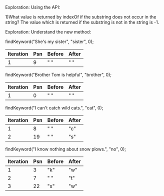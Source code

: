 Exploration: Using the API:

1)What value is returned by indexOf if the substring does not occur in the string?
		The value which is returned if the substring is not in the string is -1.

Exploration: Understand the new method:

findKeyword("She's my sister", "sister", 0);

| Iteration | Psn | Before | After |
|-----------|-----|--------|-------|
| 1         | 9   | " "    | " "   |

findKeyword("Brother Tom is helpful", "brother", 0);

| Iteration | Psn | Before | After |
|-----------|-----|--------|-------|
| 1         | 0   | " "    | " "   |

findKeyword("I can't catch wild cats.", "cat", 0);

| Iteration | Psn | Before | After |
|-----------|-----|--------|-------|
| 1         | 8   | " "    | "c"   |
| 2         | 19  | " "    | "s"   |

findKeyword("I know nothing about snow plows.", "no", 0);

| Iteration | Psn | Before | After |
|-----------|-----|--------|-------|
| 1         | 3   | "k"    | "w"   |
| 2         | 7   | " "    | "t"   |
| 3         | 22  | "s"    | "w"   |